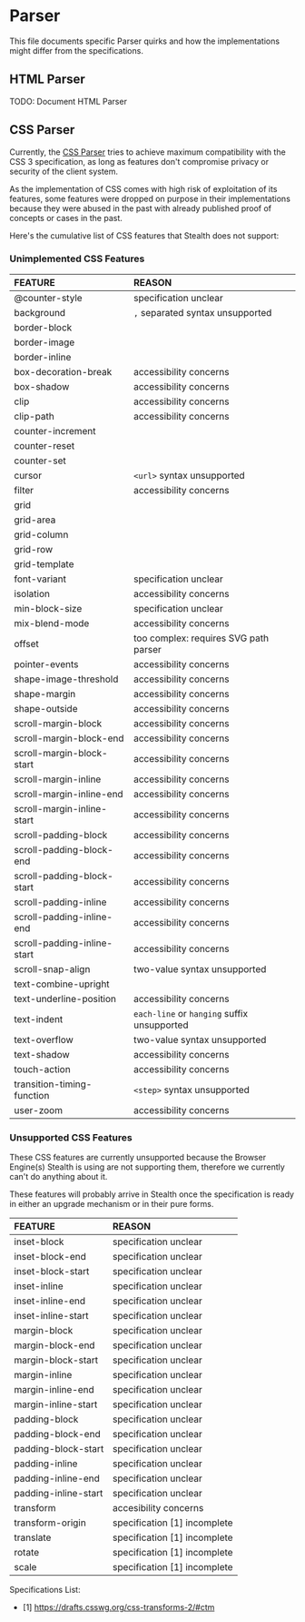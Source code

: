 
# Parser

This file documents specific Parser quirks and how the implementations might differ
from the specifications.


## HTML Parser

TODO: Document HTML Parser


## CSS Parser

Currently, the [CSS Parser](../../stealth/source/parser/CSS.mjs) tries to achieve
maximum compatibility with the CSS 3 specification, as long as features don't
compromise privacy or security of the client system.

As the implementation of CSS comes with high risk of exploitation of its features,
some features were dropped on purpose in their implementations because they were
abused in the past with already published proof of concepts or cases in the past.

Here's the cumulative list of CSS features that Stealth does not support:


### Unimplemented CSS Features

| FEATURE                     | REASON                                      |
|:--------------------------- |:------------------------------------------- |
| @counter-style              | specification unclear                       |
| background                  | `,` separated syntax unsupported            |
| border-block                |                                             |
| border-image                |                                             |
| border-inline               |                                             |
| box-decoration-break        | accessibility concerns                      |
| box-shadow                  | accessibility concerns                      |
| clip                        | accessibility concerns                      |
| clip-path                   | accessibility concerns                      |
| counter-increment           |                                             |
| counter-reset               |                                             |
| counter-set                 |                                             |
| cursor                      | `<url>` syntax unsupported                  |
| filter                      | accessibility concerns                      |
| grid                        |                                             |
| grid-area                   |                                             |
| grid-column                 |                                             |
| grid-row                    |                                             |
| grid-template               |                                             |
| font-variant                | specification unclear                       |
| isolation                   | accessibility concerns                      |
| min-block-size              | specification unclear                       |
| mix-blend-mode              | accessibility concerns                      |
| offset                      | too complex: requires SVG path parser       |
| pointer-events              | accessibility concerns                      |
| shape-image-threshold       | accessibility concerns                      |
| shape-margin                | accessibility concerns                      |
| shape-outside               | accessibility concerns                      |
| scroll-margin-block         | accessibility concerns                      |
| scroll-margin-block-end     | accessibility concerns                      |
| scroll-margin-block-start   | accessibility concerns                      |
| scroll-margin-inline        | accessibility concerns                      |
| scroll-margin-inline-end    | accessibility concerns                      |
| scroll-margin-inline-start  | accessibility concerns                      |
| scroll-padding-block        | accessibility concerns                      |
| scroll-padding-block-end    | accessibility concerns                      |
| scroll-padding-block-start  | accessibility concerns                      |
| scroll-padding-inline       | accessibility concerns                      |
| scroll-padding-inline-end   | accessibility concerns                      |
| scroll-padding-inline-start | accessibility concerns                      |
| scroll-snap-align           | two-value syntax unsupported                |
| text-combine-upright        |                                             |
| text-underline-position     | accessibility concerns                      |
| text-indent                 | `each-line` or `hanging` suffix unsupported |
| text-overflow               | two-value syntax unsupported                |
| text-shadow                 | accessibility concerns                      |
| touch-action                | accessibility concerns                      |
| transition-timing-function  | `<step>` syntax unsupported                 |
| user-zoom                   | accessibility concerns                      |


### Unsupported CSS Features

These CSS features are currently unsupported because the Browser Engine(s) Stealth
is using are not supporting them, therefore we currently can't do anything about it.

These features will probably arrive in Stealth once the specification is ready in
either an upgrade mechanism or in their pure forms.

| FEATURE                     | REASON                                      |
|:--------------------------- |:------------------------------------------- |
| inset-block                 | specification unclear                       |
| inset-block-end             | specification unclear                       |
| inset-block-start           | specification unclear                       |
| inset-inline                | specification unclear                       |
| inset-inline-end            | specification unclear                       |
| inset-inline-start          | specification unclear                       |
| margin-block                | specification unclear                       |
| margin-block-end            | specification unclear                       |
| margin-block-start          | specification unclear                       |
| margin-inline               | specification unclear                       |
| margin-inline-end           | specification unclear                       |
| margin-inline-start         | specification unclear                       |
| padding-block               | specification unclear                       |
| padding-block-end           | specification unclear                       |
| padding-block-start         | specification unclear                       |
| padding-inline              | specification unclear                       |
| padding-inline-end          | specification unclear                       |
| padding-inline-start        | specification unclear                       |
| transform                   | accesibility concerns                       |
| transform-origin            | specification [1] incomplete                |
| translate                   | specification [1] incomplete                |
| rotate                      | specification [1] incomplete                |
| scale                       | specification [1] incomplete                |

Specifications List:

- [1] https://drafts.csswg.org/css-transforms-2/#ctm

